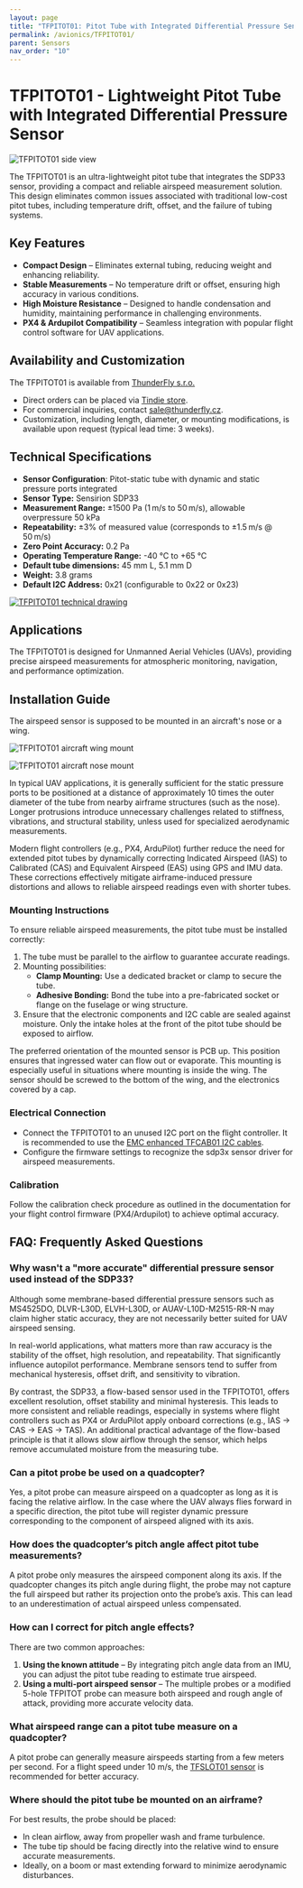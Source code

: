 ```yaml
---
layout: page
title: "TFPITOT01: Pitot Tube with Integrated Differential Pressure Sensor"
permalink: /avionics/TFPITOT01/
parent: Sensors
nav_order: "10"
---
```


# TFPITOT01 - Lightweight Pitot Tube with Integrated Differential Pressure Sensor

![TFPITOT01 side view](TFPITOT01_side.jpg)

The TFPITOT01 is an ultra-lightweight pitot tube that integrates the SDP33 sensor, providing a compact and reliable airspeed measurement solution. This design eliminates common issues associated with traditional low-cost pitot tubes, including temperature drift, offset, and the failure of tubing systems.

## Key Features
- **Compact Design** – Eliminates external tubing, reducing weight and enhancing reliability.
- **Stable Measurements** – No temperature drift or offset, ensuring high accuracy in various conditions.
- **High Moisture Resistance** – Designed to handle condensation and humidity, maintaining performance in challenging environments.
- **PX4 & Ardupilot Compatibility** – Seamless integration with popular flight control software for UAV applications.

## Availability and Customization

The TFPITOT01 is available from [ThunderFly s.r.o.](https://www.thunderfly.cz/)
- Direct orders can be placed via [Tindie store](https://www.tindie.com/products/37220/).
- For commercial inquiries, contact sale@thunderfly.cz.
- Customization, including length, diameter, or mounting modifications, is available upon request (typical lead time: 3 weeks).

## Technical Specifications
- **Sensor Configuration**: Pitot-static tube with dynamic and static pressure ports integrated
- **Sensor Type:** Sensirion SDP33
- **Measurement Range:** ±1500 Pa (1 m/s to 50 m/s), allowable overpressure 50 kPa
- **Repeatability:** ±3% of measured value (corresponds to ±1.5 m/s @ 50 m/s)
- **Zero Point Accuracy:** 0.2 Pa
- **Operating Temperature Range:** -40 °C to +65 °C
- **Default tube dimensions:** 45 mm L, 5.1 mm D
- **Weight:** 3.8 grams
- **Default I2C Address:** 0x21 (configurable to 0x22 or 0x23)

[![TFPITOT01 technical drawing](TFPITOT01_dimensions.png)](TFPITOT01_dimensions.pdf)

## Applications
The TFPITOT01 is designed for Unmanned Aerial Vehicles (UAVs), providing precise airspeed measurements for atmospheric monitoring, navigation, and performance optimization.

## Installation Guide

The airspeed sensor is supposed to be mounted in an aircraft's nose or a wing. 

![TFPITOT01 aircraft wing mount](TFPITOT01_wing_mount.png)


![TFPITOT01 aircraft nose mount](TFPITOT01_nose_mount.png)

In typical UAV applications, it is generally sufficient for the static pressure ports to be positioned at a distance of approximately 10 times the outer diameter of the tube from nearby airframe structures (such as the nose). Longer protrusions introduce unnecessary challenges related to stiffness, vibrations, and structural stability, unless used for specialized aerodynamic measurements.

Modern flight controllers (e.g., PX4, ArduPilot) further reduce the need for extended pitot tubes by dynamically correcting Indicated Airspeed (IAS) to Calibrated (CAS) and Equivalent Airspeed (EAS) using GPS and IMU data. These corrections effectively mitigate airframe-induced pressure distortions and allows to reliable airspeed readings even with shorter tubes.

### Mounting Instructions

To ensure reliable airspeed measurements, the pitot tube must be installed correctly:

1. The tube must be parallel to the airflow to guarantee accurate readings.
2. Mounting possibilities:
   - **Clamp Mounting:** Use a dedicated bracket or clamp to secure the tube.
   - **Adhesive Bonding:** Bond the tube into a pre-fabricated socket or flange on the fuselage or wing structure.
3. Ensure that the electronic components and I2C cable are sealed against moisture. Only the intake holes at the front of the pitot tube should be exposed to airflow.

The preferred orientation of the mounted sensor is PCB up. This position ensures that ingressed water can flow out or evaporate. This mounting is especially useful in situations where mounting is inside the wing. The sensor should be screwed to the bottom of the wing, and the electronics covered by a cap. 

### Electrical Connection
- Connect the TFPITOT01 to an unused I2C port on the flight controller. It is recommended to use the [EMC enhanced TFCAB01 I2C cables](/avionics/TFCAB01/).
- Configure the firmware settings to recognize the sdp3x sensor driver for airspeed measurements.

### Calibration
Follow the calibration check procedure as outlined in the documentation for your flight control firmware (PX4/Ardupilot) to achieve optimal accuracy.

## FAQ: Frequently Asked Questions

### Why wasn't a "more accurate" differential pressure sensor used instead of the SDP33?

Although some membrane-based differential pressure sensors such as MS4525DO, DLVR-L30D, ELVH-L30D, or AUAV-L10D-M2515-RR-N may claim higher static accuracy, they are not necessarily better suited for UAV airspeed sensing.

In real-world applications, what matters more than raw accuracy is the stability of the offset, high resolution, and repeatability. That significantly influence autopilot performance. Membrane sensors tend to suffer from mechanical hysteresis, offset drift, and sensitivity to vibration.

By contrast, the SDP33, a flow-based sensor used in the TFPITOT01, offers excellent resolution, offset stability and minimal hysteresis. This leads to more consistent and reliable readings, especially in systems where flight controllers such as PX4 or ArduPilot apply onboard corrections (e.g., IAS → CAS → EAS → TAS). An additional practical advantage of the flow-based principle is that it allows slow airflow through the sensor, which helps remove accumulated moisture from the measuring tube.

### Can a pitot probe be used on a quadcopter?
Yes, a pitot probe can measure airspeed on a quadcopter as long as it is facing the relative airflow. In the case where the UAV always flies forward in a specific direction, the pitot tube will register dynamic pressure corresponding to the component of airspeed aligned with its axis.  

### How does the quadcopter’s pitch angle affect pitot tube measurements?  
A pitot probe only measures the airspeed component along its axis. If the quadcopter changes its pitch angle during flight, the probe may not capture the full airspeed but rather its projection onto the probe’s axis. This can lead to an underestimation of actual airspeed unless compensated.  

### How can I correct for pitch angle effects?
There are two common approaches:  
1. **Using the known attitude** – By integrating pitch angle data from an IMU, you can adjust the pitot tube reading to estimate true airspeed.  
2. **Using a multi-port airspeed sensor** – The multiple probes or a modified 5-hole TFPITOT probe can measure both airspeed and rough angle of attack, providing more accurate velocity data.  

### What airspeed range can a pitot tube measure on a quadcopter?
A pitot probe can generally measure airspeeds starting from a few meters per second. For a flight speed under 10 m/s, the [TFSLOT01 sensor](https://docs.thunderfly.cz/avionics/TFSLOT01/) is recommended for better accuracy.  

### Where should the pitot tube be mounted on an airframe?  
For best results, the probe should be placed:  
- In clean airflow, away from propeller wash and frame turbulence.  
- The tube tip should be facing directly into the relative wind to ensure accurate measurements.  
- Ideally, on a boom or mast extending forward to minimize aerodynamic disturbances.  

